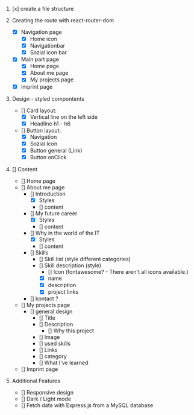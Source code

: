 1.  [x] create a file structure

2.  Creating the route with react-router-dom

    - [x] Navigation page
      - [x] Home icon
      - [x] Navigationbar
      - [x] Sozial icon bar
    - [x] Main part page
      - [x] Home page
      - [x] About me page
      - [x] My projects page
    - [x] imprint page

3.  Design - styled compontents

    - [] Card layout:
      - [x] Vertical line on the left side
      - [x] Headline h1 - h6
    - [] Button layout:
      - [x] Navigation
      - [x] Sozial Icon
      - [x] Button general (Link)
      - [x] Button onClick

4.  [] Content

    - [] Home page
    - [] About me page
      - [] Introduction
        - [x] Styles
        - [] content
      - [] My future career
        - [x] Styles
        - [] content
      - [] Why in the world of the IT
        - [x] Styles
        - [] content
      - [] Skills
        - [] Skill list (style different categories)
        - [] Skill description (style)
          - [] Icon (fontawesome? - There aren't all icons available.)
          - [x] name
          - [x] description
          - [x] project links
      - [] kontact ?
    - [] My projects page
      - [] general design
        - [] Title
        - [] Description
          - [] Why this project
        - [] Image
        - [] used skills
        - [] Links
        - [] category
        - [] What I've learned
    - [] Imprint page

5.  Additional Features

    - [] Responsive design
    - [] Dark / Light mode
    - [] Fetch data with Express.js from a MySQL database
